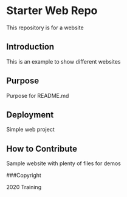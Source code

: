 # Starter Web Repo

This repository is for a website

## Introduction

This is an example to show different websites

## Purpose

Purpose for README.md

## Deployment

Simple web project

## How to Contribute

Sample website with plenty of files for demos

###Copyright

2020 Training